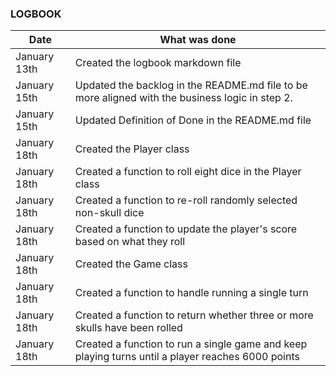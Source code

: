 ### LOGBOOK

| Date          | What was done                                                                                     |
|---------------|---------------------------------------------------------------------------------------------------|
| January 13th  | Created the logbook markdown file                                                                 |
| January 15th  | Updated the backlog in the README.md file to be more aligned with the business logic in step 2.   |
| January 15th  | Updated Definition of Done in the README.md file                                                  |
| January 18th  | Created the Player class                                                                          |
| January 18th  | Created a function to roll eight dice in the Player class                                         |
| January 18th  | Created a function to re-roll randomly selected non-skull dice                                    |
| January 18th  | Created a function to update the player's score based on what they roll                           |
| January 18th  | Created the Game class                                                                            |
| January 18th  | Created a function to handle running a single turn                                                |
| January 18th  | Created a function to return whether three or more skulls have been rolled                        | 
| January 18th  | Created a function to run a single game and keep playing turns until a player reaches 6000 points |